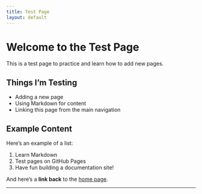 ```yaml
---
title: Test Page
layout: default
---
```


# Welcome to the Test Page

This is a test page to practice and learn how to add new pages.

## Things I’m Testing

- Adding a new page
- Using Markdown for content
- Linking this page from the main navigation

## Example Content

Here’s an example of a list:

1. Learn Markdown
2. Test pages on GitHub Pages
3. Have fun building a documentation site!

And here’s a **link back** to the [home page](./index.md).

---
